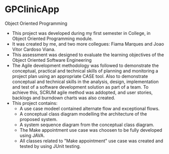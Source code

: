 # GPClinicApp
Object Oriented Programming

- This project was developed during my first semester in College, in Object Oriented Programming module. 
- It was created by me, and two more collegues: Fiama Marques and Joao Vitor Cardoso Viana. 
- This assessment was designed to evaluate the learning objectives of the Object Oriented Software Engineering
- The Agile development methodology was followed to demonstrate the conceptual, practical and technical skills of planning and monitoring a project plan using an appropriate CASE tool. Also to demonstrate conceptual and technical skills in the analysis, design, implementation and test of a software development solution as part of a team. To achieve this, SCRUM agile method was addopted, and user stories, backlogs and burndown charts was also created. 
- This project contains: 
  -  A use case modeel contained alternate flow and exceptional flows.
  -  A conceptual class diagram modelling the architecture of the proposed system.
  -  A system sequence diagram from the conceptual class diagram.
  -  The Make appointment use case was choosen to be fully developed using JAVA.
  -  All classes related to "Make appointment" use case was created and tested by using JUnit testing.

